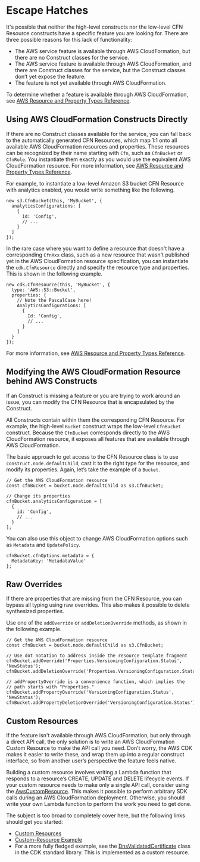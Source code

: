 # Escape Hatches<a name="cfn_layer"></a>

It's possible that neither the high\-level constructs nor the low\-level CFN Resource constructs have a specific feature you are looking for\. There are three possible reasons for this lack of functionality:
+ The AWS service feature is available through AWS CloudFormation, but there are no Construct classes for the service\.
+ The AWS service feature is available through AWS CloudFormation, and there are Construct classes for the service, but the Construct classes don’t yet expose the feature\.
+ The feature is not yet available through AWS CloudFormation\.

To determine whether a feature is available through AWS CloudFormation, see [AWS Resource and Property Types Reference](https://docs.aws.amazon.com/AWSCloudFormation/latest/UserGuide/aws-template-resource-type-ref.html)\.

## Using AWS CloudFormation Constructs Directly<a name="cfn_layer_cfn"></a>

If there are no Construct classes available for the service, you can fall back to the automatically generated CFN Resources, which map 1:1 onto all available AWS CloudFormation resources and properties\. These resources can be recognized by their name starting with `Cfn`, such as `CfnBucket` or `CfnRole`\. You instantiate them exactly as you would use the equivalent AWS CloudFormation resource\. For more information, see [AWS Resource and Property Types Reference](https://docs.aws.amazon.com/AWSCloudFormation/latest/UserGuide/aws-template-resource-type-ref.html)\.

For example, to instantiate a low\-level Amazon S3 bucket CFN Resource with analytics enabled, you would write something like the following\.

```
new s3.CfnBucket(this, 'MyBucket', {
  analyticsConfigurations: [
    { 
      id: 'Config',
      // ...        
    } 
  ]
});
```

In the rare case where you want to define a resource that doesn't have a corresponding `CfnXxx` class, such as a new resource that wasn't published yet in the AWS CloudFormation resource specification, you can instantiate the `cdk.CfnResource` directly and specify the resource type and properties\. This is shown in the following example\.

```
new cdk.CfnResource(this, 'MyBucket', {
  type: 'AWS::S3::Bucket',
  properties: {
    // Note the PascalCase here!
    AnalyticsConfigurations: [
      {
        Id: 'Config',
        // ...
      }
    ] 
  }
});
```

For more information, see [AWS Resource and Property Types Reference](https://docs.aws.amazon.com/AWSCloudFormation/latest/UserGuide/aws-template-resource-type-ref.html)\.

## Modifying the AWS CloudFormation Resource behind AWS Constructs<a name="cfn_layer_resource"></a>

If an Construct is missing a feature or you are trying to work around an issue, you can modify the CFN Resource that is encapsulated by the Construct\.

All Constructs contain within them the corresponding CFN Resource\. For example, the high\-level `Bucket` construct wraps the low\-level `CfnBucket` construct\. Because the `CfnBucket` corresponds directly to the AWS CloudFormation resource, it exposes all features that are available through AWS CloudFormation\.

The basic approach to get access to the CFN Resource class is to use `construct.node.defaultChild`, cast it to the right type for the resource, and modify its properties\. Again, let’s take the example of a `Bucket`\.

```
// Get the AWS CloudFormation resource
const cfnBucket = bucket.node.defaultChild as s3.CfnBucket;

// Change its properties
cfnBucket.analyticsConfiguration = [
  { 
    id: 'Config',
    // ...        
  } 
];
```

You can also use this object to change AWS CloudFormation options such as `Metadata` and `UpdatePolicy`\.

```
cfnBucket.cfnOptions.metadata = {
  MetadataKey: 'MetadataValue'
};
```

## Raw Overrides<a name="cfn_layer_raw"></a>

If there are properties that are missing from the CFN Resource, you can bypass all typing using raw overrides\. This also makes it possible to delete synthesized properties\. 

Use one of the `addOverride` or `addDeletionOverride` methods, as shown in the following example\.

```
// Get the AWS CloudFormation resource
const cfnBucket = bucket.node.defaultChild as s3.CfnBucket;

// Use dot notation to address inside the resource template fragment
cfnBucket.addOverride('Properties.VersioningConfiguration.Status', 'NewStatus');
cfnBucket.addDeletionOverride('Properties.VersioningConfiguration.Status');

// addPropertyOverride is a convenience function, which implies the
// path starts with "Properties."
cfnBucket.addPropertyOverride('VersioningConfiguration.Status', 'NewStatus');
cfnBucket.addPropertyDeletionOverride('VersioningConfiguration.Status');
```

## Custom Resources<a name="cfn_layer_custom"></a>

If the feature isn't available through AWS CloudFormation, but only through a direct API call, the only solution is to write an AWS CloudFormation Custom Resource to make the API call you need\. Don’t worry, the AWS CDK makes it easier to write these, and wrap them up into a regular construct interface, so from another user’s perspective the feature feels native\.

Building a custom resource involves writing a Lambda function that responds to a resource’s CREATE, UPDATE and DELETE lifecycle events\. If your custom resource needs to make only a single API call, consider using the [AwsCustomResource](https://github.com/awslabs/aws-cdk/tree/master/packages/%40aws-cdk/custom-resources)\. This makes it possible to perform arbitrary SDK calls during an AWS CloudFormation deployment\. Otherwise, you should write your own Lambda function to perform the work you need to get done\.

The subject is too broad to completely cover here, but the following links should get you started:
+ [Custom Resources](https://docs.aws.amazon.com/AWSCloudFormation/latest/UserGuide/template-custom-resources.html)
+ [Custom\-Resource Example](https://github.com/aws-samples/aws-cdk-examples/tree/master/typescript/custom-resource/)
+ For a more fully fledged example, see the [DnsValidatedCertificate](https://github.com/awslabs/aws-cdk/blob/master/packages/@aws-cdk/aws-certificatemanager/lib/dns-validated-certificate.ts) class in the CDK standard library\. This is implemented as a custom resource\.
